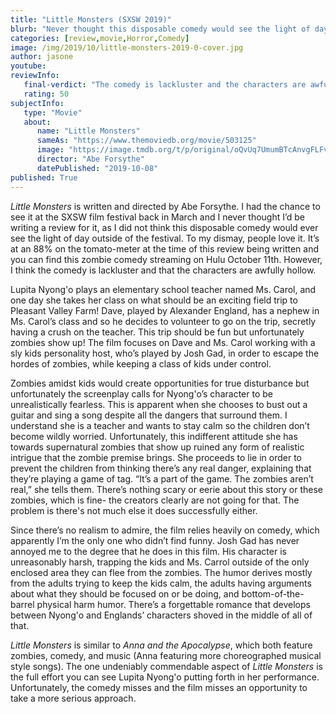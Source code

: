 ```yaml
---
title: "Little Monsters (SXSW 2019)"
blurb: "Never thought this disposable comedy would see the light of day outside of SXSW."
categories: [review,movie,Horror,Comedy]
image: /img/2019/10/little-monsters-2019-0-cover.jpg
author: jasone
youtube: 
reviewInfo:
   final-verdict: "The comedy is lackluster and the characters are awfully hollow."
   rating: 50
subjectInfo:
   type: "Movie"
   about:
      name: "Little Monsters"
      sameAs: "https://www.themoviedb.org/movie/503125"
      image: "https://image.tmdb.org/t/p/original/oQvUq7UmumBTcAnvgFLFvegY47d.jpg"
      director: "Abe Forsythe"
      datePublished: "2019-10-08"
published: True
---
```

*Little Monsters* is written and directed by Abe Forsythe. I had the chance to see it at the SXSW film festival back in March and I never thought I’d be writing a review for it, as I did not think this disposable comedy would ever see the light of day outside of the festival. To my dismay, people love it. It’s at an 88% on the tomato-meter at the time of this review being written and you can find this zombie comedy streaming on Hulu October 11th. However, I think the comedy is lackluster and that the characters are awfully hollow. 

Lupita Nyong'o plays an elementary school teacher named Ms. Carol, and one day she takes her class on what should be an exciting field trip to Pleasant Valley Farm! Dave, played by Alexander England, has a nephew in Ms. Carol’s class and so he decides to volunteer to go on the trip, secretly having a crush on the teacher. This trip should be fun but unfortunately zombies show up! The film focuses on Dave and Ms. Carol working with a sly kids personality host, who’s played by Josh Gad, in order to escape the hordes of zombies, while keeping a class of kids under control.

Zombies amidst kids would create opportunities for true disturbance but unfortunately the screenplay calls for Nyong'o’s character to be unrealistically fearless. This is apparent when she chooses to bust out a guitar and sing a song despite all the dangers that surround them. I understand she is a teacher and wants to stay calm so the children don’t become wildly worried. Unfortunately, this indifferent attitude she has towards supernatural zombies that show up ruined any form of realistic intrigue that the zombie premise brings. She proceeds to lie in order to prevent the children from thinking there’s any real danger, explaining that they’re playing a game of tag. “It’s a part of the game. The zombies aren’t real,” she tells them. There’s nothing scary or eerie about this story or these zombies, which is fine- the creators clearly are not going for that. The problem is there's not much else it does successfully either.

Since there’s no realism to admire, the film relies heavily on comedy, which apparently I’m the only one who didn’t find funny. Josh Gad has never annoyed me to the degree that he does in this film. His character is unreasonably harsh, trapping the kids and Ms. Carrol outside of the only enclosed area they can flee from the zombies. The humor derives mostly from the adults trying to keep the kids calm, the adults having arguments about what they should be focused on or be doing, and bottom-of-the-barrel physical harm humor. There’s a forgettable romance that develops between Nyong'o and Englands’ characters shoved in the middle of all of that. 

*Little Monsters* is similar to *Anna and the Apocalypse*, which both feature zombies, comedy, and music (Anna featuring more choreographed musical style songs). The one undeniably commendable aspect of *Little Monsters* is the full effort you can see Lupita Nyong'o putting forth in her performance. Unfortunately, the comedy misses and the film misses an opportunity to take a more serious approach. 